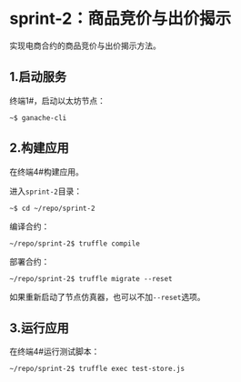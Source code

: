 # sprint-2：商品竞价与出价揭示

实现电商合约的商品竞价与出价揭示方法。


## 1.启动服务

终端1#，启动以太坊节点：

```
~$ ganache-cli
```

## 2.构建应用

在终端4#构建应用。

进入`sprint-2`目录：

```
~$ cd ~/repo/sprint-2
```

编译合约：

```
~/repo/sprint-2$ truffle compile
```

部署合约：

```
~/repo/sprint-2$ truffle migrate --reset
```

如果重新启动了节点仿真器，也可以不加`--reset`选项。

## 3.运行应用

在终端4#运行测试脚本：

```
~/repo/sprint-2$ truffle exec test-store.js
```

